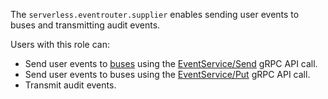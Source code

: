 The `serverless.eventrouter.supplier` enables sending user events to buses and transmitting audit events.

Users with this role can:
* Send user events to [buses](../../../serverless-integrations/concepts/eventrouter/bus.md) using the [EventService/Send](../../../serverless-integrations/eventrouter/api-ref/grpc/Event/send.md) gRPC API call.
* Send user events to buses using the [EventService/Put](../../../serverless-integrations/eventrouter/api-ref/grpc/Event/put.md) gRPC API call.
* Transmit audit events.